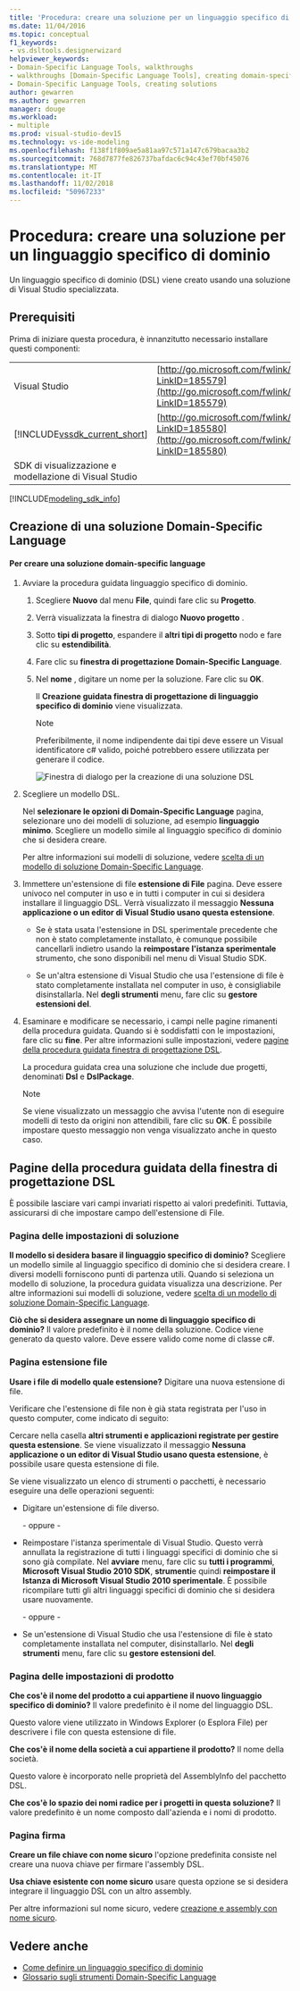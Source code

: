 ```yaml
---
title: 'Procedura: creare una soluzione per un linguaggio specifico di dominio'
ms.date: 11/04/2016
ms.topic: conceptual
f1_keywords:
- vs.dsltools.designerwizard
helpviewer_keywords:
- Domain-Specific Language Tools, walkthroughs
- walkthroughs [Domain-Specific Language Tools], creating domain-specific language
- Domain-Specific Language Tools, creating solutions
author: gewarren
ms.author: gewarren
manager: douge
ms.workload:
- multiple
ms.prod: visual-studio-dev15
ms.technology: vs-ide-modeling
ms.openlocfilehash: f138f1f809ae5a81aa97c571a147c679bacaa3b2
ms.sourcegitcommit: 768d7877fe826737bafdac6c94c43ef70bf45076
ms.translationtype: MT
ms.contentlocale: it-IT
ms.lasthandoff: 11/02/2018
ms.locfileid: "50967233"
---
```

# <a name="how-to-create-a-domain-specific-language-solution"></a>Procedura: creare una soluzione per un linguaggio specifico di dominio
Un linguaggio specifico di dominio (DSL) viene creato usando una soluzione di Visual Studio specializzata.

## <a name="prerequisites"></a>Prerequisiti
 Prima di iniziare questa procedura, è innanzitutto necessario installare questi componenti:


| | |
|-|-|
| Visual Studio | [http://go.microsoft.com/fwlink/?LinkID=185579](http://go.microsoft.com/fwlink/?LinkID=185579) |
| [!INCLUDE[vssdk_current_short](../modeling/includes/vssdk_current_short_md.md)] | [http://go.microsoft.com/fwlink/?LinkID=185580](http://go.microsoft.com/fwlink/?LinkID=185580) |
| SDK di visualizzazione e modellazione di Visual Studio | |

[!INCLUDE[modeling_sdk_info](includes/modeling_sdk_info.md)]


## <a name="creating-a-domain-specific-language-solution"></a>Creazione di una soluzione Domain-Specific Language

#### <a name="to-create-a-domain-specific-language-solution"></a>Per creare una soluzione domain-specific language

1. Avviare la procedura guidata linguaggio specifico di dominio.

   1. Scegliere **Nuovo** dal menu **File**, quindi fare clic su **Progetto**.

   2. Verrà visualizzata la finestra di dialogo **Nuovo progetto** .

   3. Sotto **tipi di progetto**, espandere il **altri tipi di progetto** nodo e fare clic su **estendibilità**.

   4. Fare clic su **finestra di progettazione Domain-Specific Language**.

   5. Nel **nome** , digitare un nome per la soluzione. Fare clic su **OK**.

       Il **Creazione guidata finestra di progettazione di linguaggio specifico di dominio** viene visualizzata.

      > [!NOTE]
      >  Preferibilmente, il nome indipendente dai tipi deve essere un Visual identificatore c# valido, poiché potrebbero essere utilizzata per generare il codice.

      ![Finestra di dialogo per la creazione di una soluzione DSL](../modeling/media/create_dsldialog.png)

2. Scegliere un modello DSL.

    Nel **selezionare le opzioni di Domain-Specific Language** pagina, selezionare uno dei modelli di soluzione, ad esempio **linguaggio minimo**. Scegliere un modello simile al linguaggio specifico di dominio che si desidera creare.

    Per altre informazioni sui modelli di soluzione, vedere [scelta di un modello di soluzione Domain-Specific Language](../modeling/choosing-a-domain-specific-language-solution-template.md).

3. Immettere un'estensione di file **estensione di File** pagina. Deve essere univoco nel computer in uso e in tutti i computer in cui si desidera installare il linguaggio DSL. Verrà visualizzato il messaggio **Nessuna applicazione o un editor di Visual Studio usano questa estensione**.

   -   Se è stata usata l'estensione in DSL sperimentale precedente che non è stato completamente installato, è comunque possibile cancellarli indietro usando la **reimpostare l'istanza sperimentale** strumento, che sono disponibili nel menu di Visual Studio SDK.

   -   Se un'altra estensione di Visual Studio che usa l'estensione di file è stato completamente installata nel computer in uso, è consigliabile disinstallarla. Nel **degli strumenti** menu, fare clic su **gestore estensioni del**.

4. Esaminare e modificare se necessario, i campi nelle pagine rimanenti della procedura guidata. Quando si è soddisfatti con le impostazioni, fare clic su **fine**. Per altre informazioni sulle impostazioni, vedere [pagine della procedura guidata finestra di progettazione DSL](#settings).

    La procedura guidata crea una soluzione che include due progetti, denominati **Dsl** e **DslPackage**.

   > [!NOTE]
   >  Se viene visualizzato un messaggio che avvisa l'utente non di eseguire modelli di testo da origini non attendibili, fare clic su **OK**. È possibile impostare questo messaggio non venga visualizzato anche in questo caso.

## <a name="settings"></a> Pagine della procedura guidata della finestra di progettazione DSL
 È possibile lasciare vari campi invariati rispetto ai valori predefiniti. Tuttavia, assicurarsi di che impostare campo dell'estensione di File.

### <a name="solution-settings-page"></a>Pagina delle impostazioni di soluzione
 **Il modello si desidera basare il linguaggio specifico di dominio?**
Scegliere un modello simile al linguaggio specifico di dominio che si desidera creare. I diversi modelli forniscono punti di partenza utili. Quando si seleziona un modello di soluzione, la procedura guidata visualizza una descrizione. Per altre informazioni sui modelli di soluzione, vedere [scelta di un modello di soluzione Domain-Specific Language](../modeling/choosing-a-domain-specific-language-solution-template.md).

 **Ciò che si desidera assegnare un nome di linguaggio specifico di dominio?**
Il valore predefinito è il nome della soluzione. Codice viene generato da questo valore. Deve essere valido come nome di classe c#.

### <a name="file-extension-page"></a>Pagina estensione file
 **Usare i file di modello quale estensione?**
Digitare una nuova estensione di file.

 Verificare che l'estensione di file non è già stata registrata per l'uso in questo computer, come indicato di seguito:

 Cercare nella casella **altri strumenti e applicazioni registrate per gestire questa estensione**. Se viene visualizzato il messaggio **Nessuna applicazione o un editor di Visual Studio usano questa estensione**, è possibile usare questa estensione di file.

 Se viene visualizzato un elenco di strumenti o pacchetti, è necessario eseguire una delle operazioni seguenti:

-   Digitare un'estensione di file diverso.

     \- oppure -

-   Reimpostare l'istanza sperimentale di Visual Studio. Questo verrà annullata la registrazione di tutti i linguaggi specifici di dominio che si sono già compilate. Nel **avviare** menu, fare clic su **tutti i programmi**, **Microsoft Visual Studio 2010 SDK**, **strumenti**e quindi **reimpostare il Istanza di Microsoft Visual Studio 2010 sperimentale**. È possibile ricompilare tutti gli altri linguaggi specifici di dominio che si desidera usare nuovamente.

     \- oppure -

-   Se un'estensione di Visual Studio che usa l'estensione di file è stato completamente installata nel computer, disinstallarlo. Nel **degli strumenti** menu, fare clic su **gestore estensioni del**.

### <a name="product-settings-page"></a>Pagina delle impostazioni di prodotto
 **Che cos'è il nome del prodotto a cui appartiene il nuovo linguaggio specifico di dominio?**
Il valore predefinito è il nome del linguaggio DSL.

 Questo valore viene utilizzato in Windows Explorer (o Esplora File) per descrivere i file con questa estensione di file.

 **Che cos'è il nome della società a cui appartiene il prodotto?**
Il nome della società.

 Questo valore è incorporato nelle proprietà del AssemblyInfo del pacchetto DSL.

 **Che cos'è lo spazio dei nomi radice per i progetti in questa soluzione?**
Il valore predefinito è un nome composto dall'azienda e i nomi di prodotto.

### <a name="signing-page"></a>Pagina firma
 **Creare un file chiave con nome sicuro** l'opzione predefinita consiste nel creare una nuova chiave per firmare l'assembly DSL.

 **Usa chiave esistente con nome sicuro** usare questa opzione se si desidera integrare il linguaggio DSL con un altro assembly.

 Per altre informazioni sul nome sicuro, vedere [creazione e assembly con nome sicuro](http://go.microsoft.com/fwlink/?LinkId=186073).

## <a name="see-also"></a>Vedere anche

- [Come definire un linguaggio specifico di dominio](../modeling/how-to-define-a-domain-specific-language.md)
- [Glossario sugli strumenti Domain-Specific Language](https://msdn.microsoft.com/ca5e84cb-a315-465c-be24-76aa3df276aa)
